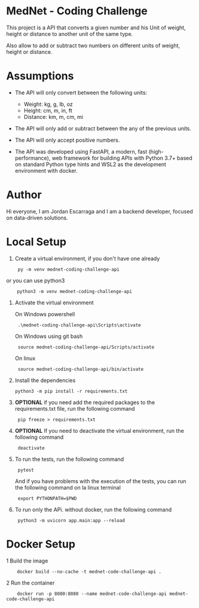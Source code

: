 # MedNet - Coding Challenge

This project is a API that converts a given number and his Unit of weight, height or distance to another unit of the same type.

Also allow to add or subtract two numbers on different units of weight, height or distance.

# Assumptions

* The API will only convert between the following units:
    - Weight: kg, g, lb, oz
    - Height: cm, m, in, ft
    - Distance: km, m, cm, mi

* The API will only add or subtract between the any of the previous units.

* The API will only accept positive numbers.

* The API was developed using FastAPI, a modern, fast (high-performance), web framework for building APIs with Python 3.7+ based on standard Python type hints and WSL2 as the development environment with docker.
  
# Author

Hi everyone, I am Jordan Escarraga and I am a backend developer, focused on data-driven solutions.

# Local Setup

1. Create a virtual environment, if you don't have one already

        py -m venv mednet-coding-challenge-api
        
or you can use python3

        python3 -m venv mednet-coding-challenge-api

1. Activate the virtual environment

    On Windows powershell

        .\mednet-coding-challenge-api\Scripts\activate

    On Windows using git bash

        source mednet-coding-challenge-api/Scripts/activate

    On linux

        source mednet-coding-challenge-api/bin/activate

2. Install the dependencies

       python3 -m pip install -r requirements.txt

3. **OPTIONAL** if you need add the required packages to the requirements.txt file, run the following command

        pip freeze > requirements.txt

4. **OPTIONAL** If you need to deactivate the virtual environment, run the following command
   
        deactivate

5. To run the tests, run the following command

        pytest

    And if you have problems with the execution of the tests, you can run the following command on la linux terminal

        export PYTHONPATH=$PWD

6. To run only the APi. without docker, run the following command

        python3 -m uvicorn app.main:app --reload

# Docker Setup

1 Build the image

        docker build --no-cache -t mednet-code-challenge-api .

2 Run the container

        docker run -p 8080:8080 --name mednet-code-challenge-api mednet-code-challenge-api